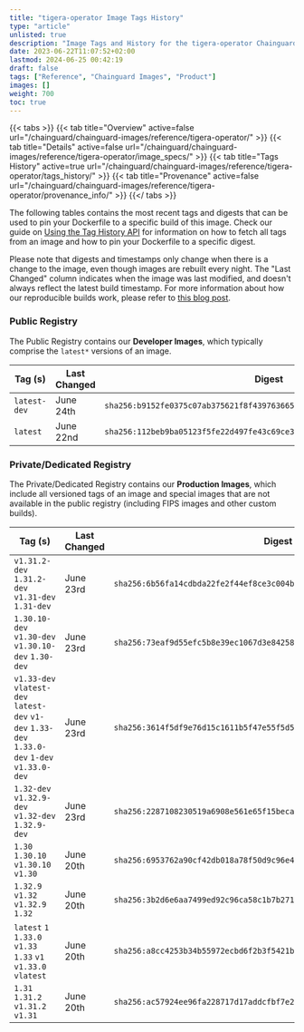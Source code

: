 ```yaml
---
title: "tigera-operator Image Tags History"
type: "article"
unlisted: true
description: "Image Tags and History for the tigera-operator Chainguard Image"
date: 2023-06-22T11:07:52+02:00
lastmod: 2024-06-25 00:42:19
draft: false
tags: ["Reference", "Chainguard Images", "Product"]
images: []
weight: 700
toc: true
---
```


{{< tabs >}}
{{< tab title="Overview" active=false url="/chainguard/chainguard-images/reference/tigera-operator/" >}}
{{< tab title="Details" active=false url="/chainguard/chainguard-images/reference/tigera-operator/image_specs/" >}}
{{< tab title="Tags History" active=true url="/chainguard/chainguard-images/reference/tigera-operator/tags_history/" >}}
{{< tab title="Provenance" active=false url="/chainguard/chainguard-images/reference/tigera-operator/provenance_info/" >}}
{{</ tabs >}}

The following tables contains the most recent tags and digests that can be used to pin your Dockerfile to a specific build of this image. Check our guide on [Using the Tag History API](/chainguard/chainguard-images/using-the-tag-history-api/) for information on how to fetch all tags from an image and how to pin your Dockerfile to a specific digest.

Please note that digests and timestamps only change when there is a change to the image, even though images are rebuilt every night. The "Last Changed" column indicates when the image was last modified, and doesn't always reflect the latest build timestamp. For more information about how our reproducible builds work, please refer to [this blog post](https://www.chainguard.dev/unchained/reproducing-chainguards-reproducible-image-builds).

### Public Registry
The Public Registry contains our **Developer Images**, which typically comprise the `latest*` versions of an image.

| Tag (s)       | Last Changed | Digest                                                                    |
|---------------|--------------|---------------------------------------------------------------------------|
|  `latest-dev` | June 24th    | `sha256:b9152fe0375c07ab375621f8f439763665dd86fbe05eade75a17015b1d751d5c` |
|  `latest`     | June 22nd    | `sha256:112beb9ba05123f5fe22d497fe43c69ce3b46b9de2fde6668ebbfcba43e9487b` |


### Private/Dedicated Registry
The Private/Dedicated Registry contains our **Production Images**, which include all versioned tags of an image and special images that are not available in the public registry (including FIPS images and other custom builds).

| Tag (s)                                                                                        | Last Changed | Digest                                                                    |
|------------------------------------------------------------------------------------------------|--------------|---------------------------------------------------------------------------|
|  `v1.31.2-dev` `1.31.2-dev` `v1.31-dev` `1.31-dev`                                             | June 23rd    | `sha256:6b56fa14cdbda22fe2f44ef8ce3c004b7479869b06dadb197e7ed965e594fc56` |
|  `1.30.10-dev` `v1.30-dev` `v1.30.10-dev` `1.30-dev`                                           | June 23rd    | `sha256:73eaf9d55efc5b8e39ec1067d3e8425856aae03946e01952c8c8762ab44f81dd` |
|  `v1.33-dev` `vlatest-dev` `latest-dev` `v1-dev` `1.33-dev` `1.33.0-dev` `1-dev` `v1.33.0-dev` | June 23rd    | `sha256:3614f5df9e76d15c1611b5f47e55f5d50e9ed68368f5c35933c6ba01f5dce4a6` |
|  `1.32-dev` `v1.32.9-dev` `v1.32-dev` `1.32.9-dev`                                             | June 23rd    | `sha256:2287108230519a6908e561e65f15becab12f0304a8095c5af30362f21cbee221` |
|  `1.30` `1.30.10` `v1.30.10` `v1.30`                                                           | June 20th    | `sha256:6953762a90cf42db018a78f50d9c96e4a77a352bad33656a0bb12cc8223a4c12` |
|  `1.32.9` `v1.32` `v1.32.9` `1.32`                                                             | June 20th    | `sha256:3b2d6e6aa7499ed92c96ca58c1b7b271e3c2b649b19c72bf6f49206565c7c0f8` |
|  `latest` `1` `1.33.0` `v1.33` `1.33` `v1` `v1.33.0` `vlatest`                                 | June 20th    | `sha256:a8cc4253b34b55972ecbd6f2b3f5421b00698ffe79bf0b833a88a0ed4535da4a` |
|  `1.31` `1.31.2` `v1.31.2` `v1.31`                                                             | June 20th    | `sha256:ac57924ee96fa228717d17addcfbf7e2b0db11bd419a42c2182b8ff9abee033f` |

